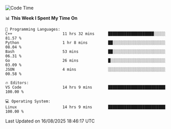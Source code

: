 
<!--START_SECTION:waka-->
![Code Time](http://img.shields.io/badge/Code%20Time-3%2C704%20hrs%2048%20mins-blue)

📊 **This Week I Spent My Time On** 

```text
💬 Programming Languages: 
C++                      11 hrs 32 mins      ████████████████████░░░░░   81.57 % 
Python                   1 hr 8 mins         ██░░░░░░░░░░░░░░░░░░░░░░░   08.04 % 
Bash                     53 mins             ██░░░░░░░░░░░░░░░░░░░░░░░   06.31 % 
Go                       26 mins             █░░░░░░░░░░░░░░░░░░░░░░░░   03.09 % 
JSON                     4 mins              ░░░░░░░░░░░░░░░░░░░░░░░░░   00.58 % 

🔥 Editors: 
VS Code                  14 hrs 9 mins       █████████████████████████   100.00 % 

💻 Operating System: 
Linux                    14 hrs 9 mins       █████████████████████████   100.00 % 
```


 Last Updated on 16/08/2025 18:46:17 UTC
<!--END_SECTION:waka-->

